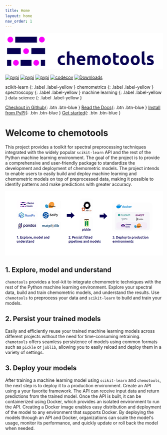 ```yaml
---
title: Home
layout: home
nav_order: 1
---
```


![banner](assets/images/logo_2.png)

[![pypi](https://img.shields.io/pypi/v/chemotools)](https://pypi.org/project/chemotools)
[![pypi](https://img.shields.io/pypi/pyversions/chemotools)](https://pypi.org/project/chemotools)
[![pypi](https://img.shields.io/pypi/l/chemotools)](https://github.com/paucablop/chemotools/blob/main/LICENSE)
[![codecov](https://codecov.io/github/paucablop/chemotools/branch/main/graph/badge.svg?token=D7JUJM89LN)](https://codecov.io/github/paucablop/chemotools)
[![Downloads](https://static.pepy.tech/badge/chemotools)](https://pepy.tech/project/chemotools)

scikit-learn 
{: .label .label-yellow } 
chemometrics 
{: .label .label-yellow } 
spectroscopy 
{: .label .label-yellow } 
machine learning 
{: .label .label-yellow } 
data science 
{: .label .label-yellow } 


[Checkout in Github](https://github.com/paucablop/chemotools){: .btn .btn-blue }
[Read the Docs](https://paucablop.github.io/chemotools/docs/){: .btn .btn-blue }
[Install from PyPI](https://pypi.org/project/chemotools/){: .btn .btn-blue }
[Get started](https://pypi.org/project/chemotools/get-started/){: .btn .btn-blue }

# __Welcome to chemotools__

This project provides a toolkit for spectral preprocessing techniques integrated with the widely popular ```scikit-learn``` API and the rest of the Python machine learning environment. The goal of the project is to provide a comprehensive and user-friendly package to standardize the development and deployment of chemometric models. The project intends to enable users to easily build and deploy machine learning and chemometric models on top of preprocessed data, making it possible to identify patterns and make predictions with greater accuracy.

![overview](assets/images/overview.png)

## __1. Explore, model and understand__
```chemotools``` provides a tool-kit to integrate chemometric techniques with the rest of the Python machine learning environment. Explore your spectral data, build and train chemometric models, and understand the results. Use ```chemotools``` to preprocess your data and ```scikit-learn``` to build and train your models. 


## __2. Persist your trained models__
Easily and efficiently reuse your trained machine learning models across different projects without the need for time-consuming retraining. ```chemotools``` offers seamless persistence of models using common formats such as ```pickle``` or ```joblib```, allowing you to easily reload and deploy them in a variety of settings.

## __3. Deploy your models__
After training a machine learning model using ```scikit-learn``` and ```chemotools```, the next step is to deploy it to a production environment. Create an API using a your favorite framework. The API can receive input data and return predictions from the trained model. Once the API is built, it can be containerized using Docker, which provides an isolated environment to run the API. Creating a Docker image enables easy distribution and deployment of the model to any environment that supports Docker. By deploying the models through an API and Docker, organizations can scale the model's usage, monitor its performance, and quickly update or roll back the model when needed.
